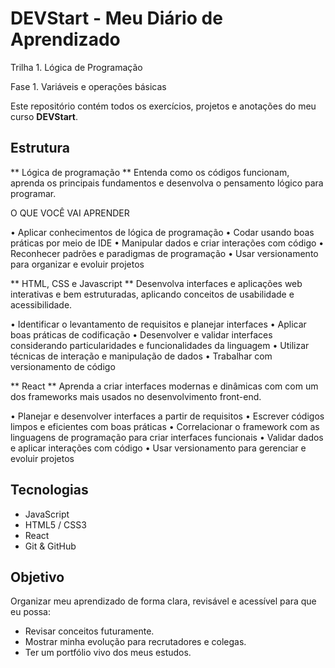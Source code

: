 # DEVStart - Meu Diário de Aprendizado

Trilha 1. Lógica de Programação

Fase 1. Variáveis e operações básicas

Este repositório contém todos os exercícios, projetos e anotações do meu curso **DEVStart**.

## Estrutura

** Lógica de programação ** 
Entenda como os códigos funcionam, aprenda os principais fundamentos e desenvolva o pensamento lógico para programar.

O QUE VOCÊ VAI APRENDER

• Aplicar conhecimentos de lógica de programação
• Codar usando boas práticas por meio de IDE
• Manipular dados e criar interações com código
• Reconhecer padrões e paradigmas de programação
• Usar versionamento para organizar e evoluir projetos


** HTML, CSS e Javascript **
Desenvolva interfaces e aplicações web interativas e bem estruturadas, aplicando conceitos de usabilidade e acessibilidade.

• Identificar o levantamento de requisitos e planejar interfaces
• Aplicar boas práticas de codificação
• Desenvolver e validar interfaces considerando particularidades e funcionalidades da linguagem
• Utilizar técnicas de interação e manipulação de dados
• Trabalhar com versionamento de código


** React **
Aprenda a criar interfaces modernas e dinâmicas com com um dos frameworks mais usados no desenvolvimento front-end.

• Planejar e desenvolver interfaces a partir de requisitos
• Escrever códigos limpos e eficientes com boas práticas
• Correlacionar o framework com as linguagens de programação para criar interfaces funcionais
• Validar dados e aplicar interações com código
• Usar versionamento para gerenciar e evoluir projetos


## Tecnologias
- JavaScript
- HTML5 / CSS3
- React
- Git & GitHub

## Objetivo
Organizar meu aprendizado de forma clara, revisável e acessível para que eu possa:
- Revisar conceitos futuramente.
- Mostrar minha evolução para recrutadores e colegas.
- Ter um portfólio vivo dos meus estudos.
